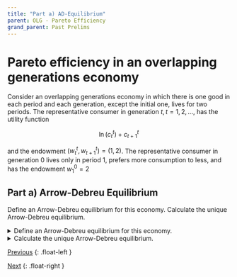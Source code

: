 ```yaml
---
title: "Part a) AD-Equilibrium" 
parent: OLG - Pareto Efficiency
grand_parent: Past Prelims
---
```


# Pareto efficiency in an overlapping generations economy

Consider an overlapping generations economy in which there is one good in each period
and each generation, except the initial one, lives for two periods. The representative
consumer in generation $t, t = 1,2,...,$ has the utility function

$$\ln (c_t^t) + c_{t+1}^t$$

and the endowment $(w_t^t, w_{t+1}^t)=(1,2)$.
The representative consumer in generation $0$ lives only in period $1$,
prefers more consumption to less, and has the endowment $w_1^0 = 2$




## Part a) Arrow-Debreu Equilibrium

Define an Arrow-Debreu equilibrium for this economy. 
Calculate the unique Arrow-Debreu equilibrium.


<details markdown="block">
<summary>
Define an Arrow-Debreu equilibrium for this economy.
</summary>

An Arrow-Debreu Equilibrium consists of:

- a sequence of allocations: $$\{ (\hat{c}^t_t, \hat{c}^t_{t+1}) \}_{t=1}^\infty$$
- an allocation for generation $0$: $$\{ \hat{c}_1^0 \}$$
- and a sequence of prices: $$\{ \hat{p}_t \}_{t=1}^\infty$$

such that the following conditions are satisfied:

### Gen 0 Consumer Optimization:
Taking prices as given, consumer $0$ chooses $\hat{c}_1^0$ to solve 

$$\max_{c_1^0} \; \ln c_1^0$$

*subject to the constraints:*

$$c_{1}^{0}\geq0 \mytag{Non-neg}$$

$$\hat{p}_{1}c_{1}^{0}\leq\hat{p}_{1}w_{1}^{0}  \mytag{Budget}$$


### Gen t Consumer Optimization:
Taking prices as given, each consumer $t,t=1,2,...$ chooses $(\hat{c}^t_t, \hat{c}^t_{t+1})$ to solve

$$\max_{c^t_t, c^t_{t+1}} \; \ln (c_t^t) + c_{t+1}^t$$

*subject to the constraints:*

$$c_{t}^{t}\geq0 \;\; c_{t+1}^{t}\geq0 \mytag{Non-neg}$$

$$\hat{p}_{t}c_{t}^{t}+\hat{p}_{t+1}c_{t+1}^{t}\leq\hat{p}_{t}w_{t}^{t}+\hat{p}_{t+1}w_{t}^{t+1}  \mytag{Budget}$$



### Markets Clear: 
For all $t=1,2,...$:

$$\mytag{Goods MC}  \hat{c}_t^{t-1} + \hat{c}_t^t = w_t^{t-1} + w_t^t$$


</details>








<details markdown="block"><summary>Calculate the unique Arrow-Debreu equilibrium.</summary>

The unique Arrow-Debreu equilibrium has each consumer consume their endowments.
$$\hat{c}_0^1 = w_1^0$$. 
And for all$$t=1,2,3,...$$, 
$$\hat{c}_t^t = w_t^t$$, 
$$\hat{c}_{t+1}^t = w_{t+1}^t$$. 

If we normalize $\hat{p}_1 = 1$, then  $\hat{p}_t = \hat{p}_1 \cdot 2^{t-1}$.

<details markdown="block"><summary>Explanation and Proof</summary>

### Equilibrium allocations are Autarky

1. First note that every generation has strictly increasing utility and so every budget constraint will hold with equality.
2. Generation $0$'s budget constraint implies that $\hat{c}_1^0 = w_1^0$
3. Plug this into the period $1$ market clearing condition $\hat{c}_1^{0} + \hat{c}_1^1 = w_1^1 + w_1^0$ to get that $\hat{c}_1^1 = w_1^1$.
4. Plug this into generation $1$'s budget constraint to get that $\hat{c}_2^1 = w_2^1$.
5. Plug this into the period $2$ market clearing condition to get that to get that $\hat{c}_2^2 = w_2^2$.
6. Iterate for all generations.

### Finding the equilibrium prices

Set up the Lagrangian for generation $t$'s problem:

$$\mathcal{L} = \ln(c_t^t) + c_{t+1}^t - \lambda\cdot\left[ p_t c_t^t + p_{t+1} c_{t+1} - p_t w_t^t - p_{t+1} w_{t+1}^t \right]$$

First-order conditions:

$$\begin{aligned}
    0 &= \frac{1}{c_t^t} - \lambda_t p_t \\
    0 &= 1 - \lambda_t p_{t+1} \\
    p_t c_t^t + p_{t+1} c_{t+1}^t &= w_t^t + w_{t+1}^t\\
\end{aligned}$$

Combine the first two to get that $\frac{1}{c_t^t} = \frac{p_t}{p_{t+1}}$. Plug in the fact that $c_t^t = w_t^t = 2$ to get the result that $p_{t+1} = 2\cdot p_t$.

With any other price ratio, the generation $t$ consumer would choose a non-autarky allocation.

So for all the equilibrium conditions to hold, it must be that $\hat{p}_{t+1} = 2\cdot \hat{p}_t$ for all $t=1,2,...$, and so $\hat{p}_t = \hat{p}_1 \cdot 2^{t-1}$


</details>

</details>







[Previous](kehoe-olg)
{: .float-left }

[Next](kehoe-olg-b)
{: .float-right }
